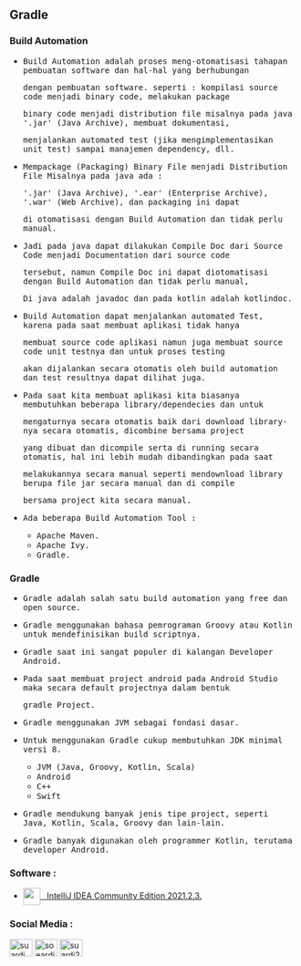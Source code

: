 ## Gradle

### Build Automation

- <samp> Build Automation adalah proses meng-otomatisasi tahapan pembuatan software dan hal-hal yang berhubungan</samp>

  <samp> dengan pembuatan software. seperti : kompilasi source code menjadi binary code, melakukan package</samp> 
  
  <samp> binary code menjadi distribution file misalnya pada java '.jar' (Java Archive), membuat dokumentasi,</samp> 
  
  <samp> menjalankan automated test (jika mengimplementasikan unit test) sampai manajemen dependency, dll.</samp>
  
- <samp>Mempackage (Packaging) Binary File menjadi Distribution File Misalnya pada java ada :</samp>

  <samp>'.jar' (Java Archive), '.ear' (Enterprise Archive), '.war' (Web Archive), dan packaging ini dapat</samp>  
  
  <samp>di otomatisasi dengan Build Automation dan tidak perlu manual.</samp>
  
- <samp>Jadi pada java dapat dilakukan Compile Doc dari Source Code menjadi Documentation dari source code</samp> 

  <samp>tersebut, namun Compile Doc ini dapat diotomatisasi dengan Build Automation dan tidak perlu manual,</samp> 
  
  <samp> Di java adalah javadoc dan pada kotlin adalah kotlindoc.</samp>
  
- <samp>Build Automation dapat menjalankan automated Test, karena pada saat membuat aplikasi tidak hanya</samp>

  <samp>membuat source code aplikasi namun juga membuat source code unit testnya dan untuk proses testing</samp>
  
  <samp>akan dijalankan secara otomatis oleh build automation dan test resultnya dapat dilihat juga.</samp>
  
- <samp>Pada saat kita membuat aplikasi kita biasanya membutuhkan beberapa library/dependecies dan untuk</samp>

  <samp>mengaturnya secara otomatis baik dari download library-nya secara otomatis, dicombine bersama project</samp>
  
  <samp>yang dibuat dan dicompile serta di running secara otomatis, hal ini lebih mudah dibandingkan pada saat</samp>
  
  <samp>melakukannya secara manual seperti mendownload library berupa file jar secara manual dan di compile</samp>
  
  <samp>bersama project kita secara manual.</samp>
  
- <samp>Ada beberapa Build Automation Tool :</samp>
	- <samp>Apache Maven.</samp>
	- <samp>Apache Ivy.</samp>
	- <samp>Gradle.</samp>
  
### Gradle

- <samp>Gradle adalah salah satu build automation yang free dan open source.</samp>
	
- <samp>Gradle menggunakan bahasa pemrograman Groovy atau Kotlin untuk mendefinisikan build scriptnya.</samp>
	
- <samp>Gradle saat ini sangat populer di kalangan Developer Android.</samp>

- <samp>Pada saat membuat project android pada Android Studio maka secara default projectnya dalam bentuk</samp>  

  <samp>gradle Project.</samp> 
 
- <samp>Gradle menggunakan JVM sebagai fondasi dasar.</samp>

- <samp>Untuk menggunakan Gradle cukup membutuhkan JDK minimal versi 8.</samp>
	- <samp>JVM (Java, Groovy, Kotlin, Scala)</samp>
	- <samp>Android</samp>
	- <samp>C++</samp>
	- <samp>Swift</samp>

- <samp>Gradle mendukung banyak jenis tipe project, seperti Java, Kotlin, Scala, Groovy dan lain-lain.</samp>

- <samp>Gradle banyak digunakan oleh programmer Kotlin, terutama developer Android.</samp>

### Software :

 - <a href="https://www.jetbrains.com/idea/download/?from=SafeEyes#section=windows" target="blank"><img align="center" src="https://img.icons8.com/material/144/000000/intellij-idea.png" height="30" width="30" />&nbsp;&nbsp;&nbsp;IntelliJ IDEA Community Edition 2021.2.3.</a>

### Social Media :
<p align="left">
<a href="https://fb.com/suardi.daudmanda" target="blank"><img align="center" src="https://cdn.jsdelivr.net/npm/simple-icons@v3/icons/facebook.svg" alt="suardi.daudmanda" height="30" width="40" /></a>
<a href="https://instagram.com/soeardi_26" target="blank"><img align="center" src="https://cdn.jsdelivr.net/npm/simple-icons@v3/icons/instagram.svg" alt="soeardi_26" height="30" width="40" /></a>
<a href="mailto:suardi260696@gmail.com" target="blank"><img align="center" src="https://cdn.jsdelivr.net/npm/simple-icons@v3/icons/gmail.svg" alt="suardi260696@gmail.com" height="30" width="40" /></a>
</p>

